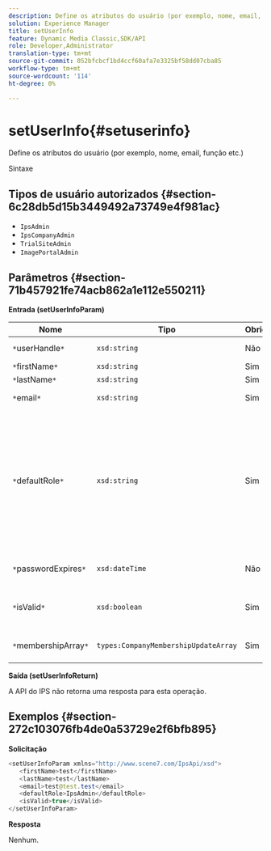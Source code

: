 ```yaml
---
description: Define os atributos do usuário (por exemplo, nome, email, função etc.)
solution: Experience Manager
title: setUserInfo
feature: Dynamic Media Classic,SDK/API
role: Developer,Administrator
translation-type: tm+mt
source-git-commit: 052bfcbcf1bd4ccf60afa7e3325bf58dd07cba85
workflow-type: tm+mt
source-wordcount: '114'
ht-degree: 0%

---
```



# setUserInfo{#setuserinfo}

Define os atributos do usuário (por exemplo, nome, email, função etc.)

Sintaxe

## Tipos de usuário autorizados {#section-6c28db5d15b3449492a73749e4f981ac}

* `IpsAdmin`
* `IpsCompanyAdmin`
* `TrialSiteAdmin`
* `ImagePortalAdmin`

## Parâmetros {#section-71b457921fe74acb862a1e112e550211}

**Entrada (setUserInfoParam)**

| Nome | Tipo | Obrigatório | Descrição |
|---|---|---|---|
| `*`userHandle`*` | `xsd:string` | Não | Identificador do usuário. |
| `*`firstName`*` | `xsd:string` | Sim | Nome. |
| `*`lastName`*` | `xsd:string` | Sim | Sobrenome. |
| `*`email`*` | `xsd:string` | Sim | Email do usuário. |
| `*`defaultRole`*` | `xsd:string` | Sim | Define a função de um usuário em cada empresa à qual ele pertence. Observe, no entanto, a função `IpsAdmin` substitui outras configurações por empresa. |
| `*`passwordExpires`*` | `xsd:dateTime` | Não | Defina a data de expiração da senha. |
| `*`isValid`*` | `xsd:boolean` | Sim | Determina se o usuário é um usuário IPS válido. |
| `*`membershipArray`*` | `types:CompanyMembershipUpdateArray` | Sim | Uma matriz de empresas lida com isso. |

**Saída (setUserInfoReturn)**

A API do IPS não retorna uma resposta para esta operação.

## Exemplos {#section-272c103076fb4de0a53729e2f6bfb895}

**Solicitação**

```java
<setUserInfoParam xmlns="http://www.scene7.com/IpsApi/xsd">
   <firstName>test</firstName>
   <lastName>test</lastName>
   <email>test@test.test</email>
   <defaultRole>IpsAdmin</defaultRole>
   <isValid>true</isValid>
</setUserInfoParam>
```

**Resposta**

Nenhum.
